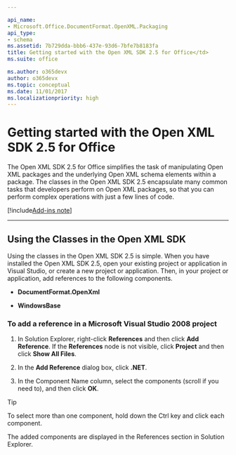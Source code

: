 ```yaml
---

api_name:
- Microsoft.Office.DocumentFormat.OpenXML.Packaging
api_type:
- schema
ms.assetid: 7b729dda-bbb6-437e-93d6-7bfe7b8183fa
title: Getting started with the Open XML SDK 2.5 for Office</td>
ms.suite: office

ms.author: o365devx
author: o365devx
ms.topic: conceptual
ms.date: 11/01/2017
ms.localizationpriority: high
---
```


# Getting started with the Open XML SDK 2.5 for Office

The Open XML SDK 2.5 for Office simplifies the task of manipulating Open XML packages and the underlying Open XML schema elements within a package. The classes in the Open XML SDK 2.5 encapsulate many common tasks that developers perform on Open XML packages, so that you can perform complex operations with just a few lines of code.

[!include[Add-ins note](./includes/addinsnote.md)]

------------------------------------------------------------
## Using the Classes in the Open XML SDK
Using the classes in the Open XML SDK 2.5 is simple. When you have installed the Open XML SDK 2.5, open your existing project or application in Visual Studio, or create a new project or application. Then, in your project or application, add references to the following components.

-   **DocumentFormat.OpenXml**

-   **WindowsBase**

### To add a reference in a Microsoft Visual Studio 2008 project

1.  In Solution Explorer, right-click **References** and then click **Add Reference**. If the **References** node is not visible, click **Project** and then click **Show All Files**.

2.  In the **Add Reference** dialog box, click **.NET**.

3.  In the Component Name column, select the components (scroll if you need to), and then click **OK**.

> [!TIP]  
> To select more than one component, hold down the Ctrl key and click each component.

The added components are displayed in the References section in Solution Explorer.
